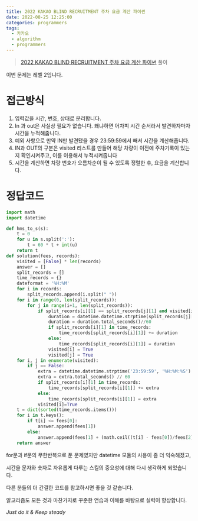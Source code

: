 ```yaml
---
title: 2022 KAKAO BLIND RECRUITMENT 주차 요금 계산 파이썬
date: 2022-08-25 12:25:00
categories: programmers
tags:
  - 카카오
  - algorithm
  - programmers
---
```


> [2022 KAKAO BLIND RECRUITMENT 주차 요금 계산 파이썬](https://school.programmers.co.kr/learn/courses/30/lessons/92341) 풀이

이번 문제는 레벨 2입니다.

# 접근방식

1. 입력값을 시간, 번호, 상태로 분리합니다.
2. In 과 out은 사실상 필요가 없습니다. 왜냐하면 어차피 시간 순서라서 발견하자마자 시간을 누적해줍니다.
3. 예외 사항으로 만약 IN만 발견됐을 경우 23:59:59에서 빼서 시간을 계산해줍니다.
4. IN과 OUT의 구분은 visited 리스트를 만들어 해당 차량이 이전에 주차기록이 있는지 확인시켜주고, 이를 이용해서 누적시켜줍니다
5. 시간을 계산하면 차량 번호가 오름차순이 될 수 있도록 정렬한 후, 요금을 계산합니다.

# 정답코드

~~~python
import math
import datetime

def hms_to_s(s):
    t = 0
    for u in s.split(':'):
        t = 60 * t + int(u)
    return t
def solution(fees, records):
    visited = [False] * len(records)
    answer = []
    split_records = []
    time_records = {}
    dateformat = '%H:%M'
    for i in records:
        split_records.append(i.split(" "))
    for i in range(0, len(split_records)):
        for j in range(i+1, len(split_records)):
            if split_records[i][1] == split_records[j][1] and visited[i] == False and visited[j] == False :
                duration = datetime.datetime.strptime(split_records[j][0], dateformat) - datetime.datetime.strptime(split_records[i][0], dateformat)
                duration = duration.total_seconds()//60
                if split_records[i][1] in time_records:
                    time_records[split_records[i][1]] += duration
                else:
                    time_records[split_records[i][1]] = duration
                visited[i] = True
                visited[j] = True
    for i, j in enumerate(visited):
        if j == False:
            extra = datetime.datetime.strptime('23:59:59', '%H:%M:%S') - datetime.datetime.strptime(split_records[i][0],dateformat)
            extra = extra.total_seconds() // 60
            if split_records[i][1] in time_records:
                time_records[split_records[i][1]] += extra
            else:
                time_records[split_records[i][1]] = extra
            visited[i]=True
    t = dict(sorted(time_records.items()))
    for i in t.keys():
        if t[i] <= fees[0]:
            answer.append(fees[1])
        else:
            answer.append(fees[1] + (math.ceil((t[i] - fees[0])/fees[2]) * fees[3]))
    return answer
~~~

for문과 if문의 무한반복으로 푼 문제였지만 datetime 모듈의 사용이 좀 더 익숙해졌고,

시간을 문자와 숫자로 자유롭게 다루는 스킬의 중요성에 대해 다시 생각하게 되었습니다.

다른 분들의 더 간결한 코드를 참고하시면 좋을 것 같습니다.

알고리즘도 모든 것과 마찬가지로 꾸준한 연습과 이해를 바탕으로 실력이 향상합니다.  

*Just do it & Keep steady*
